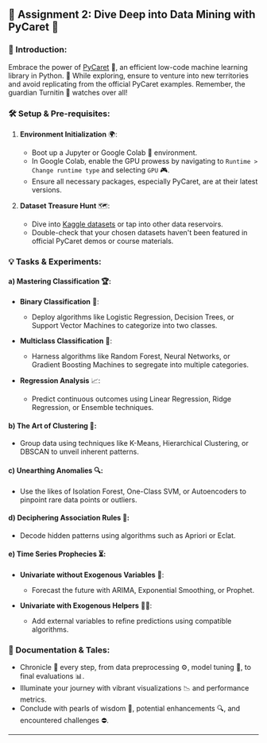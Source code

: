 ## 🚀 Assignment 2: Dive Deep into Data Mining with PyCaret 🚀

### 📘 Introduction:
Embrace the power of [PyCaret](https://pycaret.org/) 🌌, an efficient low-code machine learning library in Python. 🐍 While exploring, ensure to venture into new territories and avoid replicating from the official PyCaret examples. Remember, the guardian Turnitin 🦉 watches over all!

### 🛠 Setup & Pre-requisites:

1. **Environment Initialization** 🌍:
   - Boot up a Jupyter or Google Colab 📓 environment.
   - In Google Colab, enable the GPU prowess by navigating to `Runtime > Change runtime type` and selecting `GPU` 🎮.
   - Ensure all necessary packages, especially PyCaret, are at their latest versions.

2. **Dataset Treasure Hunt** 🗺:
   - Dive into [Kaggle datasets](https://www.kaggle.com/datasets) or tap into other data reservoirs.
   - Double-check that your chosen datasets haven't been featured in official PyCaret demos or course materials.

### 💡 Tasks & Experiments:

#### a) Mastering Classification 🏆:

   - **Binary Classification** 🔄:
      - Deploy algorithms like Logistic Regression, Decision Trees, or Support Vector Machines to categorize into two classes.
      
   - **Multiclass Classification** 🌈:
      - Harness algorithms like Random Forest, Neural Networks, or Gradient Boosting Machines to segregate into multiple categories.
      
   - **Regression Analysis** 📈:
      - Predict continuous outcomes using Linear Regression, Ridge Regression, or Ensemble techniques.

#### b) The Art of Clustering 🧭:

   - Group data using techniques like K-Means, Hierarchical Clustering, or DBSCAN to unveil inherent patterns.

#### c) Unearthing Anomalies 🔍:

   - Use the likes of Isolation Forest, One-Class SVM, or Autoencoders to pinpoint rare data points or outliers.

#### d) Deciphering Association Rules 🧬:

   - Decode hidden patterns using algorithms such as Apriori or Eclat.

#### e) Time Series Prophecies ⏳:

   - **Univariate without Exogenous Variables** 🚶:
      - Forecast the future with ARIMA, Exponential Smoothing, or Prophet.
      
   - **Univariate with Exogenous Helpers** 🏃‍♂️:
      - Add external variables to refine predictions using compatible algorithms.

### 📖 Documentation & Tales:

- Chronicle 📜 every step, from data preprocessing ⚙️, model tuning 🔧, to final evaluations 📊.
- Illuminate your journey with vibrant visualizations 📉 and performance metrics.
- Conclude with pearls of wisdom 🌟, potential enhancements 🔍, and encountered challenges ⛔.

---
